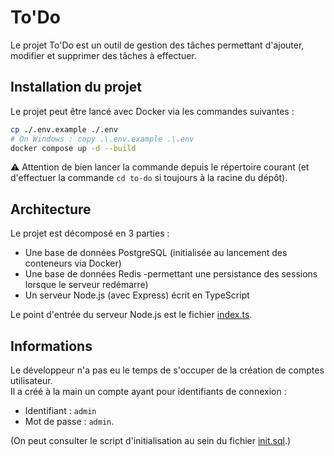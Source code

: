 # To'Do

Le projet To'Do est un outil de gestion des tâches permettant d'ajouter, modifier et supprimer des tâches à effectuer.

## Installation du projet

Le projet peut être lancé avec Docker via les commandes suivantes :

```bash
cp ./.env.example ./.env
# On Windows : copy .\.env.example .\.env 
docker compose up -d --build
```

⚠️ Attention de bien lancer la commande depuis le répertoire courant (et d'effectuer la commande `cd to-do` si toujours à la racine du dépôt).

## Architecture

Le projet est décomposé en 3 parties :

- Une base de données PostgreSQL (initialisée au lancement des conteneurs via Docker)
- Une base de données Redis -permettant une persistance des sessions lorsque le serveur redémarre)
- Un serveur Node.js (avec Express) écrit en TypeScript

Le point d'entrée du serveur Node.js est le fichier [index.ts](./index.ts).

## Informations

Le développeur n'a pas eu le temps de s'occuper de la création de comptes utilisateur.  
Il a créé à la main un compte ayant pour identifiants de connexion :
- Identifiant : `admin`  
- Mot de passe : `admin`.

(On peut consulter le script d'initialisation au sein du fichier [init.sql](./init.sql).)
